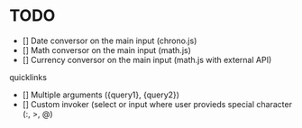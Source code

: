 # TODO
- [] Date conversor on the main input (chrono.js)
- [] Math conversor on the main input (math.js)
- [] Currency conversor on the main input (math.js with external API)

quicklinks
- [] Multiple arguments ({query1}, {query2})
- [] Custom invoker (select or input where user provieds special character (:, >, @)
